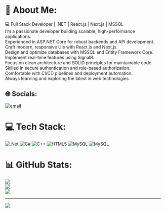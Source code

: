 # 💫 About Me:
💻 Full Stack Developer | .NET | React.js | Next.js | MSSQL<br>I’m a passionate developer building scalable, high-performance applications.<br>Experienced in ASP.NET Core for robust backends and API development.<br>Craft modern, responsive UIs with React.js and Next.js.<br>Design and optimize databases with MSSQL and Entity Framework Core.<br>Implement real-time features using SignalR.<br>Focus on clean architecture and SOLID principles for maintainable code.<br>Skilled in secure authentication and role-based authorization.<br>Comfortable with CI/CD pipelines and deployment automation.<br>Always learning and exploring the latest in web technologies.


## 🌐 Socials:
[![email](https://img.shields.io/badge/Email-D14836?logo=gmail&logoColor=white)](mailto:vishalthanvi@startbitsolutions.com) 

# 💻 Tech Stack:
![.Net](https://img.shields.io/badge/.NET-5C2D91?style=for-the-badge&logo=.net&logoColor=white) ![C#](https://img.shields.io/badge/c%23-%23239120.svg?style=for-the-badge&logo=csharp&logoColor=white) ![C++](https://img.shields.io/badge/c++-%2300599C.svg?style=for-the-badge&logo=c%2B%2B&logoColor=white) ![HTML5](https://img.shields.io/badge/html5-%23E34F26.svg?style=for-the-badge&logo=html5&logoColor=white) ![MySQL](https://img.shields.io/badge/mysql-4479A1.svg?style=for-the-badge&logo=mysql&logoColor=white) ![MySQL](https://img.shields.io/badge/mysql-4479A1.svg?style=for-the-badge&logo=mysql&logoColor=white)
# 📊 GitHub Stats:
![](https://github-readme-stats.vercel.app/api?username=vishalT103&theme=highcontrast&hide_border=false&include_all_commits=false&count_private=false)<br/>
![](https://nirzak-streak-stats.vercel.app/?user=vishalT103&theme=highcontrast&hide_border=false)<br/>
![](https://github-readme-stats.vercel.app/api/top-langs/?username=vishalT103&theme=highcontrast&hide_border=false&include_all_commits=false&count_private=false&layout=compact)

---
[![](https://visitcount.itsvg.in/api?id=vishalT103&icon=0&color=0)](https://visitcount.itsvg.in)

<!-- Proudly created with GPRM ( https://gprm.itsvg.in ) -->
